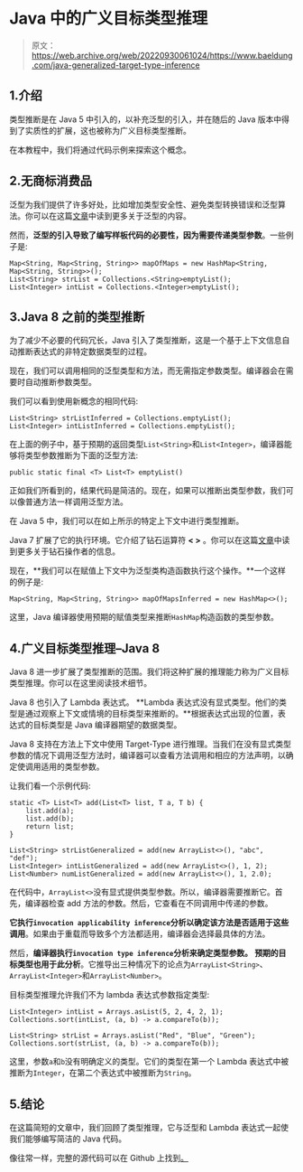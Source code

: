 # Java 中的广义目标类型推理

> 原文：<https://web.archive.org/web/20220930061024/https://www.baeldung.com/java-generalized-target-type-inference>

## 1.介绍

类型推断是在 Java 5 中引入的，以补充泛型的引入，并在随后的 Java 版本中得到了实质性的扩展，这也被称为广义目标类型推断。

在本教程中，我们将通过代码示例来探索这个概念。

## 2.无商标消费品

泛型为我们提供了许多好处，比如增加类型安全性、避免类型转换错误和泛型算法。你可以在这篇[文章](/web/20221126230104/https://www.baeldung.com/java-generics)中读到更多关于泛型的内容。

然而，**泛型的引入导致了编写样板代码的必要性，因为需要传递类型参数**。一些例子是:

```
Map<String, Map<String, String>> mapOfMaps = new HashMap<String, Map<String, String>>();
List<String> strList = Collections.<String>emptyList();
List<Integer> intList = Collections.<Integer>emptyList();
```

## 3.Java 8 之前的类型推断

为了减少不必要的代码冗长，Java 引入了类型推断，这是一个基于上下文信息自动推断表达式的非特定数据类型的过程。

现在，我们可以调用相同的泛型类型和方法，而无需指定参数类型。编译器会在需要时自动推断参数类型。

我们可以看到使用新概念的相同代码:

```
List<String> strListInferred = Collections.emptyList();
List<Integer> intListInferred = Collections.emptyList(); 
```

在上面的例子中，基于预期的返回类型`List<String>`和`List<Integer>`，编译器能够将类型参数推断为下面的泛型方法:

```
public static final <T> List<T> emptyList() 
```

正如我们所看到的，结果代码是简洁的。现在，如果可以推断出类型参数，我们可以像普通方法一样调用泛型方法。

在 Java 5 中，我们可以在如上所示的特定上下文中进行类型推断。

Java 7 扩展了它的执行环境。它介绍了钻石运算符 **< >** 。你可以在这篇[文章](/web/20221126230104/https://www.baeldung.com/java-diamond-operator)中读到更多关于钻石操作者的信息。

现在，**我们可以在赋值上下文中为泛型类构造函数执行这个操作。**一个这样的例子是:

```
Map<String, Map<String, String>> mapOfMapsInferred = new HashMap<>();
```

这里，Java 编译器使用预期的赋值类型来推断`HashMap`构造函数的类型参数。

## 4.广义目标类型推理–Java 8

Java 8 进一步扩展了类型推断的范围。我们将这种扩展的推理能力称为广义目标类型推理。你可以在这里阅读技术细节。

Java 8 也引入了 Lambda 表达式。 **Lambda 表达式没有显式类型。他们的类型是通过观察上下文或情境的目标类型来推断的。**根据表达式出现的位置，表达式的目标类型是 Java 编译器期望的数据类型。

Java 8 支持在方法上下文中使用 Target-Type 进行推理。当我们在没有显式类型参数的情况下调用泛型方法时，编译器可以查看方法调用和相应的方法声明，以确定使调用适用的类型参数。

让我们看一个示例代码:

```
static <T> List<T> add(List<T> list, T a, T b) {
    list.add(a);
    list.add(b);
    return list;
}

List<String> strListGeneralized = add(new ArrayList<>(), "abc", "def");
List<Integer> intListGeneralized = add(new ArrayList<>(), 1, 2);
List<Number> numListGeneralized = add(new ArrayList<>(), 1, 2.0);
```

在代码中，`ArrayList<>`没有显式提供类型参数。所以，编译器需要推断它。首先，编译器检查 add 方法的参数。然后，它查看在不同调用中传递的参数。

**它执行`invocation applicability inference`分析以确定该方法是否适用于这些调用**。如果由于重载而导致多个方法都适用，编译器会选择最具体的方法。

然后，**编译器执行`invocation type inference`分析来确定类型参数。** **预期的目标类型也用于此分析**。它推导出三种情况下的论点为`ArrayList<String>`、`ArrayList<Integer>`和`ArrayList<Number>`。

目标类型推理允许我们不为 lambda 表达式参数指定类型:

```
List<Integer> intList = Arrays.asList(5, 2, 4, 2, 1);
Collections.sort(intList, (a, b) -> a.compareTo(b));

List<String> strList = Arrays.asList("Red", "Blue", "Green");
Collections.sort(strList, (a, b) -> a.compareTo(b));
```

这里，参数`a`和`b`没有明确定义的类型。它们的类型在第一个 Lambda 表达式中被推断为`Integer`，在第二个表达式中被推断为`String`。

## 5.结论

在这篇简短的文章中，我们回顾了类型推理，它与泛型和 Lambda 表达式一起使我们能够编写简洁的 Java 代码。

像往常一样，完整的源代码可以在 Github 上找到[。](https://web.archive.org/web/20221126230104/https://github.com/eugenp/tutorials/tree/master/core-java-modules/core-java-8)